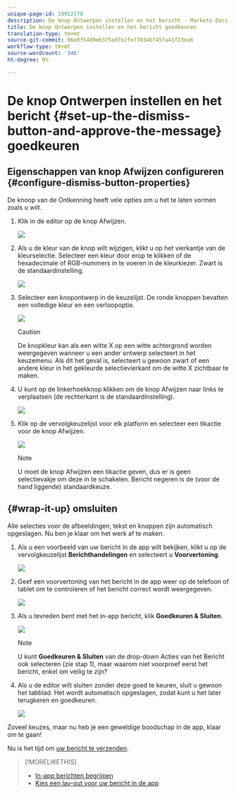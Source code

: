 ```yaml
---
unique-page-id: 10912178
description: De knop Ontwerpen instellen en het bericht - Marketo Docs - Productdocumentatie goedkeuren
title: De knop Ontwerpen instellen en het bericht goedkeuren
translation-type: tm+mt
source-git-commit: 06e0f5489e6375a97e2fe77834bf45fa41f23ea6
workflow-type: tm+mt
source-wordcount: '346'
ht-degree: 0%

---
```



# De knop Ontwerpen instellen en het bericht {#set-up-the-dismiss-button-and-approve-the-message} goedkeuren

## Eigenschappen van knop Afwijzen configureren {#configure-dismiss-button-properties}

De knoop van de Ontkenning heeft vele opties om u het te laten vormen zoals u wilt.

1. Klik in de editor op de knop Afwijzen.

   ![](assets/image2016-5-9-10-3a23-3a37.png)

1. Als u de kleur van de knop wilt wijzigen, klikt u op het vierkantje van de kleurselectie. Selecteer een kleur door erop te klikken of de hexadecimale of RGB-nummers in te voeren in de kleurkiezer. Zwart is de standaardinstelling.

   ![](assets/image2016-5-9-10-3a33-3a17.png)

1. Selecteer een knopontwerp in de keuzelijst. De ronde knoppen bevatten een volledige kleur en een verloopoptie.

   ![](assets/image2016-5-9-10-3a35-3a46.png)

   >[!CAUTION]
   >
   >De knopkleur kan als een witte X op een witte achtergrond worden weergegeven wanneer u een ander ontwerp selecteert in het keuzemenu. Als dit het geval is, selecteert u gewoon zwart of een andere kleur in het gekleurde selectievierkant om de witte X zichtbaar te maken.

1. U kunt op de linkerhoekknop klikken om de knop Afwijzen naar links te verplaatsen (de rechterkant is de standaardinstelling).

   ![](assets/image2016-5-9-10-3a39-3a5.png)

1. Klik op de vervolgkeuzelijst voor elk platform en selecteer een tikactie voor de knop Afwijzen.

   ![](assets/image2016-5-9-10-3a43-3a54.png)

   >[!NOTE]
   >
   >U moet de knop Afwijzen een tikactie geven, dus er is geen selectievakje om deze in te schakelen. Bericht negeren is de (voor de hand liggende) standaardkeuze.

## {#wrap-it-up} omsluiten

Alle selecties voor de afbeeldingen, tekst en knoppen zijn automatisch opgeslagen. Nu ben je klaar om het werk af te maken.

1. Als u een voorbeeld van uw bericht in de app wilt bekijken, klikt u op de vervolgkeuzelijst **Berichthandelingen** en selecteert u **Voorvertoning**.

   ![](assets/image2016-5-9-10-3a58-3a38.png)

1. Geef een voorvertoning van het bericht in de app weer op de telefoon of tablet om te controleren of het bericht correct wordt weergegeven.

   ![](assets/image2016-5-9-11-3a2-3a13.png)

1. Als u tevreden bent met het in-app bericht, klik **Goedkeuren &amp; Sluiten**.

   ![](assets/image2016-5-9-11-3a8-3a52.png)

   >[!NOTE]
   >
   >U kunt **Goedkeuren &amp; Sluiten** van de drop-down Acties van het Bericht ook selecteren (zie stap 1), maar waarom niet voorproef eerst het bericht, enkel om veilig te zijn?

1. Als u de editor wilt sluiten zonder deze goed te keuren, sluit u gewoon het tabblad. Het wordt automatisch opgeslagen, zodat kunt u het later terugkeren en goedkeuren.

   ![](assets/image2016-5-9-11-3a9-3a46.png)

Zoveel keuzes, maar nu heb je een geweldige boodschap in de app, klaar om te gaan!

Nu is het tijd om [uw bericht te verzenden](/help/marketo/product-docs/mobile-marketing/in-app-messages/sending-your-in-app-message/send-your-in-app-message.md).

>[!MORELIKETHIS]
>
>* [In-app berichten begrijpen](/help/marketo/product-docs/mobile-marketing/in-app-messages/understanding-in-app-messages.md)
>* [Kies een lay-out voor uw bericht in de app](/help/marketo/product-docs/mobile-marketing/in-app-messages/creating-in-app-messages/choose-a-layout-for-your-in-app-message.md)

